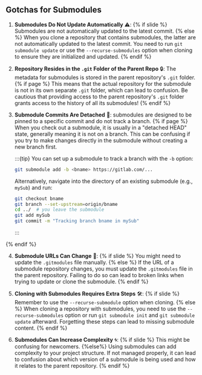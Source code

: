 ## Gotchas for <i class="fab fa-git"></i> Submodules

1. **Submodules Do Not Update Automatically** ⚠️:
{% if slide %}
Submodules are not automatically updated to the latest commit.
{% else %}
When you clone a repository that contains submodules, the latter are not automatically updated to the latest commit. You need to run `git submodule update` or use the `--recurse-submodules` option when cloning to ensure they are initialized and updated.
{% endif %}

2. **Repository Resides in the `.git` Folder of the Parent Repo** 🔒: The metadata for submodules is stored in the parent repository's `.git` folder.
{% if page %}
This means that the actual repository for the submodule is not in its own separate `.git` folder, which can lead to confusion. Be cautious that providing access to the parent repository's `.git` folder grants access to the history of all its submodules!
{% endif %}

3. **Submodule Commits Are Detached** 🤔: <i class="fab fa-git"></i> submodules are designed to be pinned to a specific commit and do not track a branch.
{% if page %}
When you check out a submodule, it is usually in a "detached HEAD" state, generally meaning it is not on a branch. This can be confusing if you try to make changes directly in the submodule without creating a new branch first.

   :::{tip}
   You can set up a submodule to track a branch with the `-b` option:
   
   ```bash
   git submodule add -b <bname> https://gitlab.com/...
   ```
   Alternatively, navigate into the directory of an existing submodule (e.g., `mySub`) and run:
   ```bash
   git checkout bname
   git branch --set-upstream=origin/bname
   cd ../  # you leave the submodule
   git add mySub
   git commit -m "Tracking branch bname in mySub"
   ```
   :::

{% endif %}

4. **Submodule URLs Can Change** 🔗:
{% if slide %}
You might need to update the `.gitmodules` file manually.
{% else %}
If the URL of a submodule repository changes, you must update the `.gitmodules` file in the parent repository. Failing to do so can lead to broken links when trying to update or clone the submodule.
{% endif %}

5. **Cloning with Submodules Requires Extra Steps** 🛠️:
{% if slide %}
Remember to use the `--recurse-submodule` option when cloning.
{% else %}
When cloning a repository with submodules, you need to use the `--recurse-submodules` option or run `git submodule init` and `git submodule update` afterward. Forgetting these steps can lead to missing submodule content.
{% endif %}

6. **Submodules Can Increase Complexity** 🌀:
{% if slide %}
This might be confusing for newcomers.
{%else%}
Using submodules can add complexity to your project structure. If not managed properly, it can lead to confusion about which version of a submodule is being used and how it relates to the parent repository.
{% endif %}
